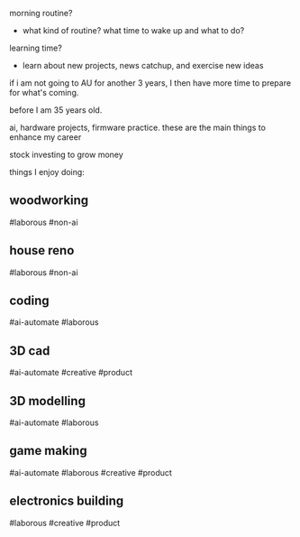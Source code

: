 morning routine?
- what kind of routine? what time to wake up and what to do?

learning time?
- learn about new projects, news catchup, and exercise new ideas




if i am not going to AU for another 3 years, I then have more time to prepare for what's coming.

before I am 35 years old.

ai, hardware projects, firmware practice.
these are the main things to enhance my career

stock investing to grow money

things I enjoy doing:

## woodworking
#laborous #non-ai

## house reno
#laborous #non-ai

## coding
#ai-automate #laborous

## 3D cad 
#ai-automate #creative #product

## 3D modelling
#ai-automate #laborous

## game making
#ai-automate #laborous #creative #product

## electronics building
#laborous #creative #product
